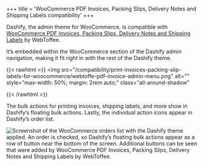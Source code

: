 +++
title = 'WooCommerce PDF Invoices, Packing Slips, Delivery Notes and Shipping Labels compatibility'
+++

Dashify, the admin theme for WooCommerce, is compatible with [WooCommerce PDF Invoices, Packing Slips, Delivery Notes and Shipping Labels](https://wordpress.org/plugins/print-invoices-packing-slip-labels-for-woocommerce/) by WebToffee.

It’s embedded within the WooCommerce section of the Dashify admin navigation, making it fit right in with the rest of the Dashify theme.

{{< rawhtml >}}
<img
	src="/compatibility/print-invoices-packing-slip-labels-for-woocommerce/webtoffe-pdf-invoice-admin-menu.png"
	alt=""
	style="max-width: 50%; margin: 2rem auto;"
	class="all-around-shadow"
>
{{< /rawhtml >}}

The bulk actions for printing invoices, shipping labels, and more show in Dashify’s floating bulk actions. Lastly, the individual action icons appear in Dashify’s order list.

![Screenshot of the WooCommerce orders list with the Dashify theme applied. An order is checked, so Dashify’s floating bulk actions appear as a row of button near the bottom of the screen. Additional buttons can be seen that were added by WooCommerce PDF Invoices, Packing Slips, Delivery Notes and Shipping Labels by WebToffee.](/compatibility/print-invoices-packing-slip-labels-for-woocommerce/webtoffe-pdf-invoice-actions.png)
